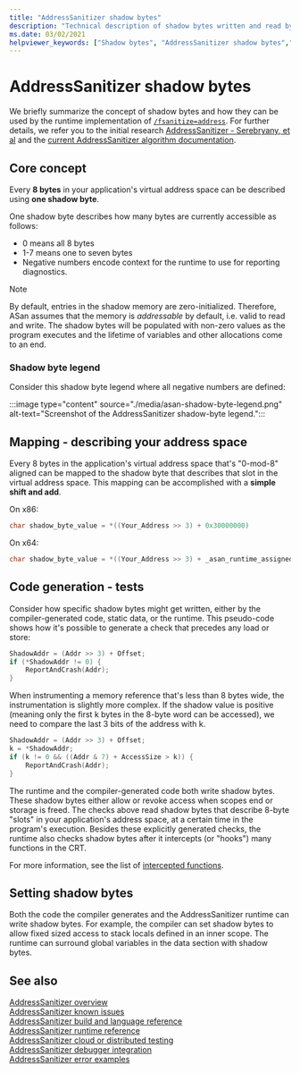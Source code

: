 ```yaml
---
title: "AddressSanitizer shadow bytes"
description: "Technical description of shadow bytes written and read by the compiler-generated code and AddressSanitizer runtime."
ms.date: 03/02/2021
helpviewer_keywords: ["Shadow bytes", "AddressSanitizer shadow bytes","Address Sanitizer shadow bytes", "ASan shadow bytes"]
---
```


# AddressSanitizer shadow bytes

We briefly summarize the concept of shadow bytes and how they can be used by the runtime implementation of [`/fsanitize=address`](../build/reference/fsanitize.md). For further details, we refer you to the initial research [AddressSanitizer - Serebryany, et al](https://www.usenix.org/system/files/conference/atc12/atc12-final39.pdf) and the [current AddressSanitizer algorithm documentation](https://github.com/google/sanitizers/wiki/AddressSanitizerAlgorithm).

## Core concept

Every **8 bytes** in your application's virtual address space can be described using **one shadow byte**.

One shadow byte describes how many bytes are currently accessible as follows:

- 0 means all 8 bytes
- 1-7 means one to seven bytes
- Negative numbers encode context for the runtime to use for reporting diagnostics.

> [!NOTE]
> By default, entries in the shadow memory are zero-initialized. Therefore, ASan assumes that the memory is _addressable_ by default, i.e. valid to read and write. The shadow bytes will be populated with non-zero values as the program executes and the lifetime of variables and other allocations come to an end.

### Shadow byte legend

Consider this shadow byte legend where all negative numbers are defined:

:::image type="content" source="./media/asan-shadow-byte-legend.png" alt-text="Screenshot of the AddressSanitizer shadow-byte legend.":::

## Mapping - describing your address space

Every 8 bytes in the application's virtual address space that's "0-mod-8" aligned can be mapped to the shadow byte that describes that slot in the virtual address space.  This mapping can be accomplished with a **simple shift and add**.

On x86:

```cpp
char shadow_byte_value = *((Your_Address >> 3) + 0x30000000)
```

On x64:

```cpp
char shadow_byte_value = *((Your_Address >> 3) + _asan_runtime_assigned_offset)
```

## Code generation - tests

Consider how specific shadow bytes might get written, either by the compiler-generated code, static data, or the runtime. This pseudo-code shows how it's possible to generate a check that precedes any load or store:

```cpp
ShadowAddr = (Addr >> 3) + Offset;
if (*ShadowAddr != 0) {
    ReportAndCrash(Addr);
}
```

When instrumenting a memory reference that's less than 8 bytes wide, the instrumentation is slightly more complex. If the shadow value is positive (meaning only the first k bytes in the 8-byte word can be accessed), we need to compare the last 3 bits of the address with k.

```cpp
ShadowAddr = (Addr >> 3) + Offset;
k = *ShadowAddr;
if (k != 0 && ((Addr & 7) + AccessSize > k)) {
    ReportAndCrash(Addr);
}
```

The runtime and the compiler-generated code both write shadow bytes. These shadow bytes either allow or revoke access when scopes end or storage is freed. The checks above read shadow bytes that describe 8-byte "slots" in your application's address space, at a certain time in the program's execution. Besides these explicitly generated checks, the runtime also checks shadow bytes after it intercepts (or "hooks") many functions in the CRT.

For more information, see the list of [intercepted functions](./asan-runtime.md#default-interceptors).

## Setting shadow bytes

Both the code the compiler generates and the AddressSanitizer runtime can write shadow bytes. For example, the compiler can set shadow bytes to allow fixed sized access to stack locals defined in an inner scope. The runtime can surround global variables in the data section with shadow bytes.

## See also

[AddressSanitizer overview](./asan.md)\
[AddressSanitizer known issues](./asan-known-issues.md)\
[AddressSanitizer build and language reference](./asan-building.md)\
[AddressSanitizer runtime reference](./asan-runtime.md)\
[AddressSanitizer cloud or distributed testing](./asan-offline-crash-dumps.md)\
[AddressSanitizer debugger integration](./asan-debugger-integration.md)\
[AddressSanitizer error examples](./asan-error-examples.md)
